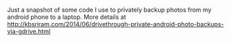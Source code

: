 Just a snapshot of some code I use to privately backup photos from my
android phone to a laptop. More details at
http://kbsriram.com/2014/06/drivethrough-private-android-photo-backups-via-gdrive.html
